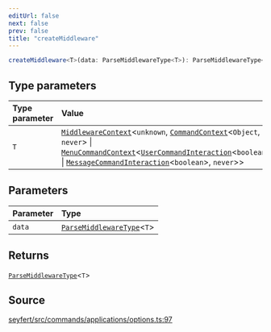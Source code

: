 ```yaml
---
editUrl: false
next: false
prev: false
title: "createMiddleware"
---
```


```ts
createMiddleware<T>(data: ParseMiddlewareType<T>): ParseMiddlewareType<T>
```

## Type parameters

| Type parameter | Value |
| :------ | :------ |
| `T` | [`MiddlewareContext`](/api/type-aliases/middlewarecontext/)\<`unknown`, [`CommandContext`](/api/classes/commandcontext/)\<`Object`, `never`\> \| [`MenuCommandContext`](/api/classes/menucommandcontext/)\<[`UserCommandInteraction`](/api/classes/usercommandinteraction/)\<`boolean`\> \| [`MessageCommandInteraction`](/api/classes/messagecommandinteraction/)\<`boolean`\>, `never`\>\> |

## Parameters

| Parameter | Type |
| :------ | :------ |
| `data` | [`ParseMiddlewareType`](/api/type-aliases/parsemiddlewaretype/)\<`T`\> |

## Returns

[`ParseMiddlewareType`](/api/type-aliases/parsemiddlewaretype/)\<`T`\>

## Source

[seyfert/src/commands/applications/options.ts:97](https://github.com/potoland/potocuit/blob/c4fb0c1/src/commands/applications/options.ts#L97)
